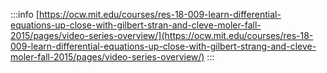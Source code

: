 :::info
[https://ocw.mit.edu/courses/res-18-009-learn-differential-equations-up-close-with-gilbert-stran-and-cleve-moler-fall-2015/pages/video-series-overview/](https://ocw.mit.edu/courses/res-18-009-learn-differential-equations-up-close-with-gilbert-strang-and-cleve-moler-fall-2015/pages/video-series-overview/)
:::
